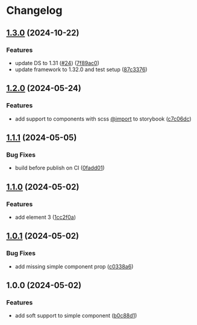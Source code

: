 # Changelog

## [1.3.0](https://github.com/dynamic-framework/dynamic-commons-base-template/compare/v1.2.0...v1.3.0) (2024-10-22)


### Features

* update DS to 1.31 ([#24](https://github.com/dynamic-framework/dynamic-commons-base-template/issues/24)) ([7f89ac0](https://github.com/dynamic-framework/dynamic-commons-base-template/commit/7f89ac0b08035804586328ff512da8da4e58537b))
* update framework to 1.32.0 and test setup ([87c3376](https://github.com/dynamic-framework/dynamic-commons-base-template/commit/87c33763a6dd92efb7918d811d254abef3a5ec95))

## [1.2.0](https://github.com/dynamic-framework/dynamic-commons-base-template/compare/v1.1.1...v1.2.0) (2024-05-24)


### Features

* add support to components with scss [@import](https://github.com/import) to storybook ([c7c06dc](https://github.com/dynamic-framework/dynamic-commons-base-template/commit/c7c06dccbb2a53828331d2361cba6fb1ed110e68))

## [1.1.1](https://github.com/dynamic-framework/dynamic-commons-base-template/compare/v1.1.0...v1.1.1) (2024-05-05)


### Bug Fixes

* build before publish on CI ([0fadd01](https://github.com/dynamic-framework/dynamic-commons-base-template/commit/0fadd0173794dff1a791ea0b8cd08e538d9054da))

## [1.1.0](https://github.com/dynamic-framework/dynamic-commons-base-template/compare/v1.0.1...v1.1.0) (2024-05-02)


### Features

* add element 3 ([1cc2f0a](https://github.com/dynamic-framework/dynamic-commons-base-template/commit/1cc2f0a5a22590d6ddb45d0272a028aa53bcdc2d))

## [1.0.1](https://github.com/dynamic-framework/dynamic-commons-base-template/compare/v1.0.0...v1.0.1) (2024-05-02)


### Bug Fixes

* add missing simple component prop ([c0338a6](https://github.com/dynamic-framework/dynamic-commons-base-template/commit/c0338a6b54c3e513ea87ea5087dd19cd6bfb8e0d))

## 1.0.0 (2024-05-02)


### Features

* add soft support to simple component ([b0c88d1](https://github.com/dynamic-framework/dynamic-commons-base-template/commit/b0c88d1c4dd8d13a65caa13b75cedbe186aac9d9))
